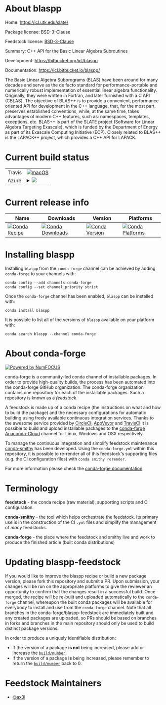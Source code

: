 About blaspp
============

Home: https://icl.utk.edu/slate/

Package license: BSD-3-Clause

Feedstock license: [BSD-3-Clause](https://github.com/conda-forge/blaspp-feedstock/blob/master/LICENSE.txt)

Summary: C++ API for the Basic Linear Algebra Subroutines

Development: https://bitbucket.org/icl/blaspp

Documentation: https://icl.bitbucket.io/blaspp/

The Basic Linear Algebra Subprograms (BLAS) have been around for many
decades and serve as the de facto standard for performance-portable and
numerically robust implementation of essential linear algebra
functionality. Originally, they were written in Fortran, and later
furnished with a C API (CBLAS).
The objective of BLAS++ is to provide a convenient, performance oriented
API for development in the C++ language, that, for the most part, preserves
established conventions, while, at the same time, takes advantages of
modern C++ features, such as: namespaces, templates, exceptions, etc.
BLAS++ is part of the SLATE project (Software for Linear Algebra Targeting
Exascale), which is funded by the Department of Energy as part of its
Exascale Computing Initiative (ECP). Closely related to BLAS++ is the
LAPACK++ project, which provides a C++ API for LAPACK.


Current build status
====================


<table><tr>
    <td>Travis</td>
    <td>
      <a href="https://travis-ci.com/conda-forge/blaspp-feedstock">
        <img alt="macOS" src="https://img.shields.io/travis/com/conda-forge/blaspp-feedstock/master.svg?label=macOS">
      </a>
    </td>
  </tr>
    
  <tr>
    <td>Azure</td>
    <td>
      <details>
        <summary>
          <a href="https://dev.azure.com/conda-forge/feedstock-builds/_build/latest?definitionId=12143&branchName=master">
            <img src="https://dev.azure.com/conda-forge/feedstock-builds/_apis/build/status/blaspp-feedstock?branchName=master">
          </a>
        </summary>
        <table>
          <thead><tr><th>Variant</th><th>Status</th></tr></thead>
          <tbody><tr>
              <td>linux_64</td>
              <td>
                <a href="https://dev.azure.com/conda-forge/feedstock-builds/_build/latest?definitionId=12143&branchName=master">
                  <img src="https://dev.azure.com/conda-forge/feedstock-builds/_apis/build/status/blaspp-feedstock?branchName=master&jobName=linux&configuration=linux_64_" alt="variant">
                </a>
              </td>
            </tr><tr>
              <td>linux_aarch64</td>
              <td>
                <a href="https://dev.azure.com/conda-forge/feedstock-builds/_build/latest?definitionId=12143&branchName=master">
                  <img src="https://dev.azure.com/conda-forge/feedstock-builds/_apis/build/status/blaspp-feedstock?branchName=master&jobName=linux&configuration=linux_aarch64_" alt="variant">
                </a>
              </td>
            </tr><tr>
              <td>linux_ppc64le</td>
              <td>
                <a href="https://dev.azure.com/conda-forge/feedstock-builds/_build/latest?definitionId=12143&branchName=master">
                  <img src="https://dev.azure.com/conda-forge/feedstock-builds/_apis/build/status/blaspp-feedstock?branchName=master&jobName=linux&configuration=linux_ppc64le_" alt="variant">
                </a>
              </td>
            </tr><tr>
              <td>osx_64</td>
              <td>
                <a href="https://dev.azure.com/conda-forge/feedstock-builds/_build/latest?definitionId=12143&branchName=master">
                  <img src="https://dev.azure.com/conda-forge/feedstock-builds/_apis/build/status/blaspp-feedstock?branchName=master&jobName=osx&configuration=osx_64_" alt="variant">
                </a>
              </td>
            </tr><tr>
              <td>win_64</td>
              <td>
                <a href="https://dev.azure.com/conda-forge/feedstock-builds/_build/latest?definitionId=12143&branchName=master">
                  <img src="https://dev.azure.com/conda-forge/feedstock-builds/_apis/build/status/blaspp-feedstock?branchName=master&jobName=win&configuration=win_64_" alt="variant">
                </a>
              </td>
            </tr>
          </tbody>
        </table>
      </details>
    </td>
  </tr>
</table>

Current release info
====================

| Name | Downloads | Version | Platforms |
| --- | --- | --- | --- |
| [![Conda Recipe](https://img.shields.io/badge/recipe-blaspp-green.svg)](https://anaconda.org/conda-forge/blaspp) | [![Conda Downloads](https://img.shields.io/conda/dn/conda-forge/blaspp.svg)](https://anaconda.org/conda-forge/blaspp) | [![Conda Version](https://img.shields.io/conda/vn/conda-forge/blaspp.svg)](https://anaconda.org/conda-forge/blaspp) | [![Conda Platforms](https://img.shields.io/conda/pn/conda-forge/blaspp.svg)](https://anaconda.org/conda-forge/blaspp) |

Installing blaspp
=================

Installing `blaspp` from the `conda-forge` channel can be achieved by adding `conda-forge` to your channels with:

```
conda config --add channels conda-forge
conda config --set channel_priority strict
```

Once the `conda-forge` channel has been enabled, `blaspp` can be installed with:

```
conda install blaspp
```

It is possible to list all of the versions of `blaspp` available on your platform with:

```
conda search blaspp --channel conda-forge
```


About conda-forge
=================

[![Powered by
NumFOCUS](https://img.shields.io/badge/powered%20by-NumFOCUS-orange.svg?style=flat&colorA=E1523D&colorB=007D8A)](https://numfocus.org)

conda-forge is a community-led conda channel of installable packages.
In order to provide high-quality builds, the process has been automated into the
conda-forge GitHub organization. The conda-forge organization contains one repository
for each of the installable packages. Such a repository is known as a *feedstock*.

A feedstock is made up of a conda recipe (the instructions on what and how to build
the package) and the necessary configurations for automatic building using freely
available continuous integration services. Thanks to the awesome service provided by
[CircleCI](https://circleci.com/), [AppVeyor](https://www.appveyor.com/)
and [TravisCI](https://travis-ci.com/) it is possible to build and upload installable
packages to the [conda-forge](https://anaconda.org/conda-forge)
[Anaconda-Cloud](https://anaconda.org/) channel for Linux, Windows and OSX respectively.

To manage the continuous integration and simplify feedstock maintenance
[conda-smithy](https://github.com/conda-forge/conda-smithy) has been developed.
Using the ``conda-forge.yml`` within this repository, it is possible to re-render all of
this feedstock's supporting files (e.g. the CI configuration files) with ``conda smithy rerender``.

For more information please check the [conda-forge documentation](https://conda-forge.org/docs/).

Terminology
===========

**feedstock** - the conda recipe (raw material), supporting scripts and CI configuration.

**conda-smithy** - the tool which helps orchestrate the feedstock.
                   Its primary use is in the construction of the CI ``.yml`` files
                   and simplify the management of *many* feedstocks.

**conda-forge** - the place where the feedstock and smithy live and work to
                  produce the finished article (built conda distributions)


Updating blaspp-feedstock
=========================

If you would like to improve the blaspp recipe or build a new
package version, please fork this repository and submit a PR. Upon submission,
your changes will be run on the appropriate platforms to give the reviewer an
opportunity to confirm that the changes result in a successful build. Once
merged, the recipe will be re-built and uploaded automatically to the
`conda-forge` channel, whereupon the built conda packages will be available for
everybody to install and use from the `conda-forge` channel.
Note that all branches in the conda-forge/blaspp-feedstock are
immediately built and any created packages are uploaded, so PRs should be based
on branches in forks and branches in the main repository should only be used to
build distinct package versions.

In order to produce a uniquely identifiable distribution:
 * If the version of a package **is not** being increased, please add or increase
   the [``build/number``](https://docs.conda.io/projects/conda-build/en/latest/resources/define-metadata.html#build-number-and-string).
 * If the version of a package **is** being increased, please remember to return
   the [``build/number``](https://docs.conda.io/projects/conda-build/en/latest/resources/define-metadata.html#build-number-and-string)
   back to 0.

Feedstock Maintainers
=====================

* [@ax3l](https://github.com/ax3l/)

